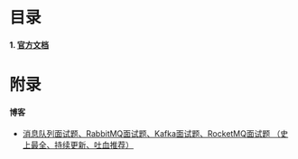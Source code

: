 # 目录
#### 1. [官方文档](http://rocketmq.apache.org/docs/quick-start/)


# 附录
#### 博客
- [消息队列面试题、RabbitMQ面试题、Kafka面试题、RocketMQ面试题 （史上最全、持续更新、吐血推荐）](https://www.cnblogs.com/crazymakercircle/p/14367425.html)
